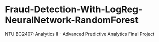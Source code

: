# Fraud-Detection-With-LogReg-NeuralNetwork-RandomForest
NTU BC2407: Analytics II - Advanced Predictive Analytics Final Project
